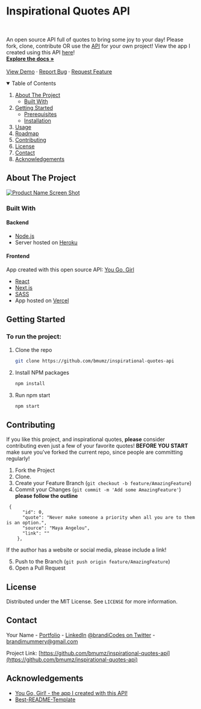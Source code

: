 <h1>Inspirational Quotes API</h1>

<!-- PROJECT LOGO -->

<br />
<p >

An open source API full of quotes to bring some joy to your day! Please fork, clone, contribute OR use the <a href="https://inspirational-quotes-api.herokuapp.com/quotes">API</a> for your own project!
View the app I created using this API <a href="https://www.github.com/you-go-girl">here</a>!
<br />
<a href="https://github.com/bmumz/inspirational-quotes-api/blob/master/README.md"><strong>Explore the docs »</strong></a>
<br />
<br />
<a href="https://inspirational-quotes-api.herokuapp.com/quotes">View Demo</a>
·
<a href="https://github.com/bmumz/inspirational-quotes-api/issues">Report Bug</a>
·
<a href="https://github.com/bmumz/inspirational-quotes-api/issues">Request Feature</a>

  </p>

<!-- TABLE OF CONTENTS -->
<details open="open">
  <summary>Table of Contents</summary>
  <ol>
    <li>
      <a href="#about-the-project">About The Project</a>
      <ul>
        <li><a href="#built-with">Built With</a></li>
      </ul>
    </li>
    <li>
      <a href="#getting-started">Getting Started</a>
      <ul>
        <li><a href="#prerequisites">Prerequisites</a></li>
        <li><a href="#installation">Installation</a></li>
      </ul>
    </li>
    <li><a href="#usage">Usage</a></li>
    <li><a href="#roadmap">Roadmap</a></li>
    <li><a href="#contributing">Contributing</a></li>
    <li><a href="#license">License</a></li>
    <li><a href="#contact">Contact</a></li>
    <li><a href="#acknowledgements">Acknowledgements</a></li>
  </ol>
</details>

<!-- ABOUT THE PROJECT -->

## About The Project

[![Product Name Screen Shot][product-screenshot]](https://you-go-girl.vercel.app)

### Built With

#### Backend

- [Node.js](https://nodejs.org)
- Server hosted on [Heroku](https://www.heroku.com)

#### Frontend

App created with this open source API: [You Go, Girl](https://www.github.com/bmumz/you-go-girl)

- [React](https://reactjs.org/)
- [Next.js](https://nextjs.org)
- [SASS](https://sass-lang.com/documentation/syntax)
- App hosted on [Vercel](https://www.vercel.com)

<!-- GETTING STARTED -->

## Getting Started

### To run the project:

1. Clone the repo
   ```sh
   git clone https://github.com/bmumz/inspirational-quotes-api
   ```
2. Install NPM packages
   ```sh
   npm install
   ```
3. Run npm start
   ```sh
   npm start
   ```

<!-- CONTRIBUTING -->

## Contributing

If you like this project, and inspirational quotes, **please** consider contributing even just a few of your favorite quotes!
**BEFORE YOU START** make sure you've forked the current repo, since people are committing regularly!

1. Fork the Project
2. Clone.
3. Create your Feature Branch (`git checkout -b feature/AmazingFeature`)
4. Commit your Changes (`git commit -m 'Add some AmazingFeature'`)
   **please follow the outline**

```
 {
      "id": 0,
      "quote": "Never make someone a priority when all you are to them is an option.",
      "source": "Maya Angelou",
      "link": ""
    },
```

If the author has a website or social media, please include a link!

5. Push to the Branch (`git push origin feature/AmazingFeature`)
6. Open a Pull Request

<!-- LICENSE -->

## License

Distributed under the MIT License. See `LICENSE` for more information.

<!-- CONTACT -->

## Contact

Your Name - [Portfolio](https://www.brandimummery.dev) - [LinkedIn](https://www.linkedin.com/in/brandimummery) [@brandiCodes on Twitter](https://twitter.com/brandiCodes) - brandimummery@gmail.com

Project Link: [https://github.com/bmumz/inspirational-quotes-api](https://github.com/bmumz/inspirational-quotes-api)

<!-- ACKNOWLEDGEMENTS -->

## Acknowledgements

- [You Go, Girl! - the app I created with this API!](https://github.com/bmumz/you-go-girl)
- [Best-README-Template](https://github.com/othneildrew/Best-README-Template/blob/master/README.md)

<!-- MARKDOWN LINKS & IMAGES -->
<!-- https://www.markdownguide.org/basic-syntax/#reference-style-links -->

[product-screenshot]: https://i.ibb.co/RcLvrZG/ygg-portfolio.png
